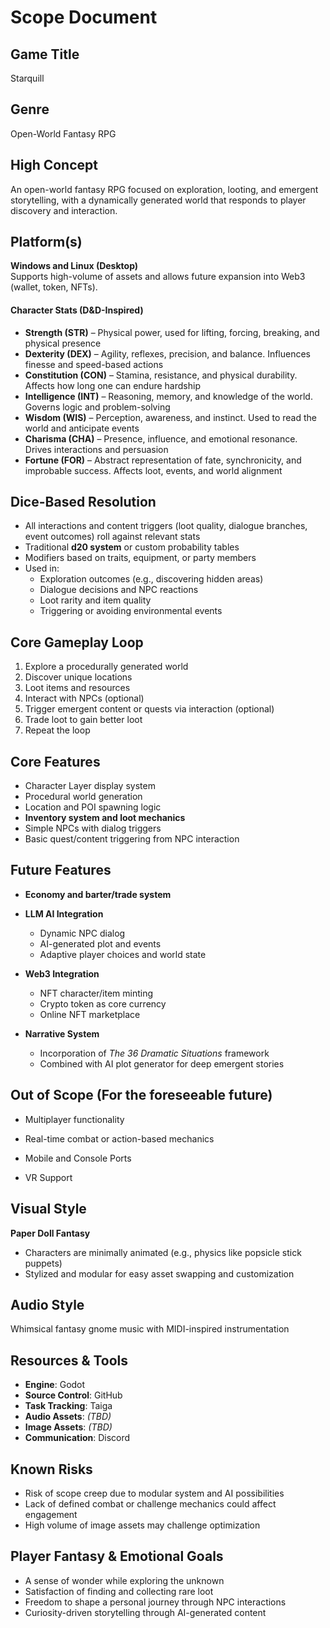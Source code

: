 # Scope Document

## Game Title

Starquill

## Genre

Open-World Fantasy RPG

## High Concept

An open-world fantasy RPG focused on exploration, looting, and emergent storytelling, with a dynamically generated world that responds to player discovery and interaction.

## Platform(s)

**Windows and Linux (Desktop)**  
Supports high-volume of assets and allows future expansion into Web3 (wallet, token, NFTs).

#### Character Stats (D&D-Inspired)

- **Strength (STR)** – Physical power, used for lifting, forcing, breaking, and physical presence  
- **Dexterity (DEX)** – Agility, reflexes, precision, and balance. Influences finesse and speed-based actions  
- **Constitution (CON)** – Stamina, resistance, and physical durability. Affects how long one can endure hardship  
- **Intelligence (INT)** – Reasoning, memory, and knowledge of the world. Governs logic and problem-solving  
- **Wisdom (WIS)** – Perception, awareness, and instinct. Used to read the world and anticipate events  
- **Charisma (CHA)** – Presence, influence, and emotional resonance. Drives interactions and persuasion  
- **Fortune (FOR)** – Abstract representation of fate, synchronicity, and improbable success. Affects loot, events, and world alignment  

## Dice-Based Resolution

- All interactions and content triggers (loot quality, dialogue branches, event outcomes) roll against relevant stats  
- Traditional **d20 system** or custom probability tables  
- Modifiers based on traits, equipment, or party members  
- Used in:
  - Exploration outcomes (e.g., discovering hidden areas)
  - Dialogue decisions and NPC reactions
  - Loot rarity and item quality
  - Triggering or avoiding environmental events  

## Core Gameplay Loop

1. Explore a procedurally generated world  
2. Discover unique locations  
3. Loot items and resources  
4. Interact with NPCs (optional)  
5. Trigger emergent content or quests via interaction (optional)  
6. Trade loot to gain better loot  
7. Repeat the loop  

## Core Features

- Character Layer display system 
- Procedural world generation  
- Location and POI spawning logic
- **Inventory system and loot mechanics** 
- Simple NPCs with dialog triggers  
- Basic quest/content triggering from NPC interaction 

## Future Features

- **Economy and barter/trade system**

- **LLM AI Integration**  
  
  - Dynamic NPC dialog  
  - AI-generated plot and events  
  - Adaptive player choices and world state  

- **Web3 Integration**  
  
  - NFT character/item minting  
  - Crypto token as core currency  
  - Online NFT marketplace  

- **Narrative System**  
  
  - Incorporation of *The 36 Dramatic Situations* framework  
  - Combined with AI plot generator for deep emergent stories  

## Out of Scope (For the foreseeable future)

- Multiplayer functionality  

- Real-time combat or action-based mechanics

- Mobile and Console Ports

- VR Support

## Visual Style

**Paper Doll Fantasy**  

- Characters are minimally animated (e.g., physics like popsicle stick puppets)  
- Stylized and modular for easy asset swapping and customization

## Audio Style

Whimsical fantasy gnome music with MIDI-inspired instrumentation

## Resources & Tools

- **Engine**: Godot  
- **Source Control**: GitHub  
- **Task Tracking**: Taiga  
- **Audio Assets**: _(TBD)_  
- **Image Assets**: _(TBD)_
- **Communication**: Discord

## Known Risks

- Risk of scope creep due to modular system and AI possibilities  
- Lack of defined combat or challenge mechanics could affect engagement  
- High volume of image assets may challenge optimization

## Player Fantasy & Emotional Goals

- A sense of wonder while exploring the unknown  
- Satisfaction of finding and collecting rare loot  
- Freedom to shape a personal journey through NPC interactions  
- Curiosity-driven storytelling through AI-generated content
